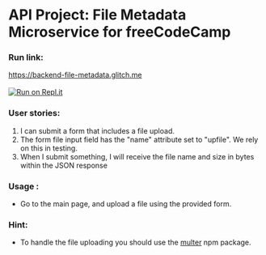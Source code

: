 
# API Project: File Metadata Microservice for freeCodeCamp
### Run link:
https://backend-file-metadata.glitch.me <br><br>
[![Run on Repl.it](https://repl.it/badge/github/freeCodeCamp/boilerplate-project-filemetadata)](https://repl.it/github/freeCodeCamp/boilerplate-project-filemetadata)
###    User stories:
1. I can submit a form that includes a file upload.
2. The form file input field  has the "name" attribute set to "upfile". We rely on this in testing.
3. When I submit something, I will receive the file name and size in bytes within the JSON response

### Usage :
* Go to the main page, and upload a file using the provided form.

### Hint:
* To handle the file uploading you should use the [multer](https://www.npmjs.com/package/multer) npm package.
